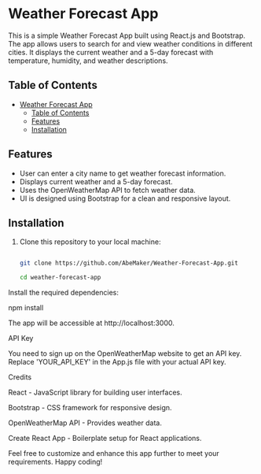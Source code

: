 # Weather Forecast App

This is a simple Weather Forecast App built using React.js and Bootstrap. The app allows users to search for and view weather conditions in different cities. It displays the current weather and a 5-day forecast with temperature, humidity, and weather descriptions.

## Table of Contents

- [Weather Forecast App](#weather-forecast-app)
  - [Table of Contents](#table-of-contents)
  - [Features](#features)
  - [Installation](#installation)

## Features

- User can enter a city name to get weather forecast information.
- Displays current weather and a 5-day forecast.
- Uses the OpenWeatherMap API to fetch weather data.
- UI is designed using Bootstrap for a clean and responsive layout.

## Installation

1. Clone this repository to your local machine:

   ```sh

   git clone https://github.com/AbeMaker/Weather-Forecast-App.git

   cd weather-forecast-app

Install the required dependencies:

npm install

The app will be accessible at http://localhost:3000.

API Key

You need to sign up on the OpenWeatherMap website to get an API key. Replace 'YOUR_API_KEY' in the App.js file with your actual API key.

Credits

React - JavaScript library for building user interfaces.

Bootstrap - CSS framework for responsive design.

OpenWeatherMap API - Provides weather data.

Create React App - Boilerplate setup for React applications.

Feel free to customize and enhance this app further to meet your requirements. Happy coding!